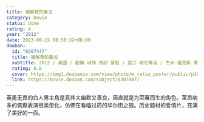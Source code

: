 ```yaml
---
title: 被解救的姜戈
category: movie
status: done
rating: 4
year: "2012"
date: 2023-08-15 08:58:32+08:00
douban:
  id: "6307447"
  title: 被解救的姜戈
  subtitle: 2012 / 美国 / 剧情 动作 西部 冒险 / 昆汀·塔伦蒂诺 / 杰米·福克斯 莱昂纳多·迪卡普里奥
  rating: 8.8
  cover: https://img1.doubanio.com/view/photo/m_ratio_poster/public/p1800813767.jpg
  link: https://movie.douban.com/subject/6307447/
---
```


英勇无畏的白人男主角是真伟大幽默又善良，简直就是为荧幕而生的角色。莱昂纳多的疯癫表演很类型化，仿佛在看嗑过药的华尔街之狼。历史题材的爱情片，充满了美好的一面。
